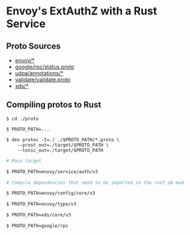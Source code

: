 # Envoy's ExtAuthZ with a Rust Service

## Proto Sources

+ [envoy/*](https://github.com/envoyproxy/envoy/tree/main/api/envoy)  
+ [google/rpc/status.proto](https://github.com/googleapis/googleapis/blob/master/google/rpc/status.proto)  
+ [udpa/annotations/*](https://github.com/cncf/udpa/tree/main/udpa/annotations)  
+ [validate/validate.proto](https://github.com/bufbuild/protoc-gen-validate/blob/main/validate/validate.proto)  
+ [xds/*](https://github.com/cncf/xds/tree/main/xds)  

## Compiling protos to Rust

```console
$ cd ./proto

$ PROTO_PATH=...

$ dev protoc -I=./ ./$PROTO_PATH/*.proto \
    --prost_out=./target/$PROTO_PATH \
    --tonic_out=./target/$PROTO_PATH
```

```bash
# Main target

$ PROTO_PATH=envoy/service/auth/v3

# Compile dependencies that need to be imported in the rust pb mod

$ PROTO_PATH=envoy/config/core/v3

$ PROTO_PATH=envoy/type/v3

$ PROTO_PATH=xds/core/v3

$ PROTO_PATH=google/rpc
```